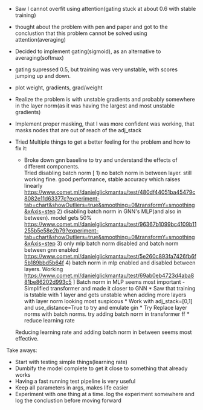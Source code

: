 
* Saw I  cannot overfit using attention(gating stuck at about 0.6 with stable training)

* thought about the problem with pen and paper and got to the conclustion that this problem cannot be solved using attention(averaging)

* Decided to implement gating(sigmoid), as an alternative to averaging(softmax)

* gating supressed 0.5, but training was very unstable, with scores jumping up and down.

* plot weight, gradients, grad/weight

* Realize the problem is with unstable gradients and probably somewhere in the layer norm(as it was having the largest and most unstable gradients)

* Implement proper masking, that I was more confident was working, that masks nodes that are out of reach of the adj_stack

* Tried Multiple things to get a better feeling for the problem and how to fix it:
  - Broke down gnn baseline to try and understand the effects of different components.  
  Tried disabling batch norm
        [
         1) no batch norm in between layer. still working fine. good performance, stable accuracy which raises linearly https://www.comet.ml/danielglickmantau/test/480df44051ba45479c8082e11d63377c?experiment-tab=chart&showOutliers=true&smoothing=0&transformY=smoothing&xAxis=step
         2) disabling batch norm in GNN's MLP(and also in between).  model gets 50% https://www.comet.ml/danielglickmantau/test/96367b1099bc4109b11255b5e58e2b79?experiment-tab=chart&showOutliers=true&smoothing=0&transformY=smoothing&xAxis=step
         3) only mlp batch norm disabled and batch norm between gnn enabled https://www.comet.ml/danielglickmantau/test/5e260c893fa7426fb6f5b189bbd5b64f
         4) batch norm in mlp enabled and disabled between layers. Working https://www.comet.ml/danielglickmantau/test/69ab0eb4723d4aba881be86202d993c5
         ]
    Batch norm in MLP seems most important - Simplified transformer and made it closer to GNN * Saw that training is tstable with 1 layer and gets unstable when adding more layers with layer norm looking most suspicous * Work with adj_stack=[0,1] and use_distance=True to try and emulate gin * Try Replace layer norms with batch norms. try adding batch norm in transformer ff * reduce learning rate
    
  Reducing learning rate and adding batch norm in between seems most effective.


Take aways:
* Start with testing simple things(learning rate)
* Dumbify the model complete to get it close to something that already works
* Having a fast running test pipeline is very useful
* Keep all parameters in args, makes life easier
* Experiment with one thing at a time. log the experiment somewhere and log the conclustion before moving forward